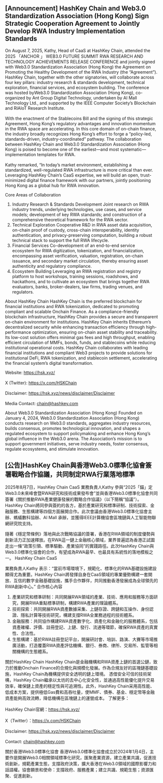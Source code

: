 ## [Announcement] HashKey Chain and Web3.0 Standardization Association (Hong Kong) Sign Strategic Cooperation Agreement to Jointly Develop RWA Industry Implementation Standards

On August 7, 2025, Kathy, Head of CaaS at HashKey Chain, attended the 2025 「ANCHOR 」 WEB3.0 FUTURE SUMMIT RWA RESEARCH AND TECHNOLOGY ACHIEVEMENTS RELEASE CONFERENCE and jointly signed with Web3.0 Standardization Association (Hong Kong)  the Agreement on Promoting the Healthy Development of the RWA Industry (the “Agreement”). HashKey Chain, together with the other signatories, will collaborate across four key pillars: industry research & standards development, technical exploration, financial services, and ecosystem building. The conference was hosted byWeb3.0 Standardization Association (Hong Kong), co-organized by Ant Group Digital Technology, undertaken by AI Mall Technology Ltd., and supported by the IEEE Computer Society’s Blockchain and RIAIoT Research Institute.
<br></br>
With the enactment of the Stablecoins Bill and the signing of this strategic Agreement, Hong Kong’s regulatory advantages and innovation momentum in the RWA space are accelerating. In this core domain of on-chain finance, the industry broadly recognizes Hong Kong’s effort to forge a “policy-led, standards-driven, industry-coordinated” pathway. The collaboration between HashKey Chain and Web3.0 Standardization Association (Hong Kong)  is poised to become one of the earliest—and most systematic—implementation templates for RWA.
<br></br>
Kathy remarked, “In today’s market environment, establishing a standardized, well-regulated RWA infrastructure is more critical than ever. Leveraging HashKey Chain’s CaaS expertise, we will build an open, trust-minimized digital finance framework with our partners, jointly positioning Hong Kong as a global hub for RWA innovation.

Core Areas of Collaboration
1. Industry Research & Standards Development
Joint research on RWA industry trends, underlying technologies, use cases, and service models; development of key RWA standards; and construction of a comprehensive theoretical framework for the RWA sector.
2. Technical Exploration
Cooperative R&D in RWA asset data acquisition, on-chain proof of custody, cross-chain interoperability, identity authentication, and privacy-preserving computation, building a robust technical stack to support the full RWA lifecycle.
3. Financial Services
Co-development of an end-to-end service ecosystem for RWA digitization, tokenization, and financialization, encompassing asset verification, valuation, registration, on-chain issuance, and secondary market circulation, thereby ensuring asset authenticity and regulatory compliance.
4. Ecosystem Building
Leveraging an RWA registration and registry platform to host workshops, training sessions, roadshows, and hackathons, and to cultivate an ecosystem that brings together RWA evaluators, banks, broker-dealers, law firms, trading venues, and regulators.

About HashKey Chain
HashKey Chain is the preferred blockchain for financial institutions and RWA tokenization, dedicated to promoting compliant and scalable Onchain Finance. As a compliance-friendly blockchain infrastructure, HashKey Chain provides a secure and transparent on-chain environment for institutions.
HashKey Chain inherits Ethereum’s decentralized security while enhancing transaction efficiency through high-performance optimization, ensuring on-chain asset stability and traceability. Its low-cost solution offers minimal gas fees and high throughput, enabling efficient circulation of MMFs, bonds, funds, and stablecoins while reducing institutional operational costs.
HashKey Chain collaborates with leading financial institutions and compliant Web3 projects to provide solutions for institutional DeFi, RWA tokenization, and stablecoin settlement, accelerating the financial system’s digital transformation.

Website: https://hsk.xyz/
<br></br>
X (Twitter): https://x.com/HSKChain
<br></br>
Disclaimer: https://hsk.xyz/news/disclaimer/Disclaimer
<br></br>
Media Contact: chain@hashkey.com

About Web3.0 Standardization Association (Hong Kong) 
Founded on January 4, 2024, Web3.0 Standardization Association (Hong Kong)  conducts research on Web3.0 standards, aggregates industry resources, builds consensus, promotes technological innovation, and shapes a regulated ecosystem to support policymaking and enhance Hong Kong’s global influence in the Web3.0 arena. The Association’s mission is to support government initiatives, serve industry needs, foster consensus, regulate ecosystems, and stimulate innovation.

## [公告]HashKey Chain與香港Web3.0標準化協會簽署戰略合作協議，共同制定RWA行業落地標準
2025年8月7日，HashKey Chain CaaS 業務負責人Kathy 參與“2025「錨」定Web3.0未來峰會暨RWA研究和技術成果發布會”並與香港Web3.0標準化協會共同簽署《關於推動RWA產業健康發展的戰略合作協議》（以下簡稱“協議”）。HashKey Chain將同參與簽約的各方，基於產業研究和標準研制、技術探索、金融服務、生態構建等四個方面展開合作。此次會議由香港Web3.0標準化協會主辦、螞蟻數科協辦、AI Mall 承辦，並獲得IEEE計算機協會區塊鏈與人工智能物聯網研究院支持。

隨著《穩定幣條例》落地與此次戰略協議的簽署，香港在RWA領域的制度優勢與創新活力正加速釋放。在RWA這一鏈上金融核心領域，業界普遍認為香港正試圖走出一條“政策引領、標準驅動、產業協同”的實踐路徑。此次HashKey Chain與Web3.0標準化協會的合作，有望成為RWA最早、也最具有系統性的落地模板之一。 HashKey Chain CaaS 

業務負責人Kathy 表示：“當前市場環境下，規範化、標準化的RWA基礎設施建設顯得尤為重要。HashKey Chain將發揮自身在CaaS領域的專業優勢構建一套開放、互信的數字金融基礎設施，攜手合作夥伴，共同推動香港發展成為全球領先的RWA創新中心。”
合作核心內容
1. 產業研究和標準研制：共同開展RWA領域的產業、技術、應用和服務等方面研究，開展RWA重點標準研制，構建RWA產業的理論體系。
2. 技術探索：共同開展RWA資產數據采集、上鏈存證、跨鏈和互操作、身份認證、隱私計算等技術研究，構建支撐RWA全業務過程的技術體系。
3. 金融服務：共同協作構建RWA資產數字化、資產化和金融化的服務體系，包括資產確權、評價、註冊登記、上鏈、發行、流通等環節，確保RWA資產的真實性、合法性。
4. 生態構建：基於RWA註冊登記平台，開展研討會、培訓、路演、大賽等市場推廣活動，打造覆蓋RWA資產評估機構、銀行、券商、律所、交易所、監管等相關機構的生態體系。
  
關於HashKey Chain
HashKey Chain是金融機構和RWA資產上鏈的首選公鏈，致力於推動Onchain Finance的合規化與規模化發展。作為合規友好的區塊鏈基礎設施，HashKey Chain為機構提供安全透明的鏈上環境。
憑借安全可信的技術架構，HashKey Chain繼承以太坊的去中心化安全性，並通過高性能優化提升交易效率，確保鏈上資產的穩定性與可追溯性。此外，HashKey Chain采用高性能、低成本方案，提供極低Gas費和高吞吐量，使MMF、債券、基金、穩定幣等金融資產能夠高效流轉，降低機構在區塊鏈上的運營成本。
了解更多：
<br></br>
HashKey Chain官網：https://hsk.xyz/
<br></br>
X（Twitter）：https://x.com/HSKChain
<br></br>
Disclaimer: https://hsk.xyz/news/disclaimer/Disclaimer
<br></br>
Contact: chain@hashkey.com

關於香港Web3.0標準化協會
香港Web3.0標準化協會成立於2024年1月4日，主要作是開展Web3.0相關領域標準化研究，匯聚產業資源，建立產業共識，促進技術創新，規範產業生態，支撐政府決策，擴大香港在Web3.0領域的國際影響力和話語權。協會願景和使命：支撐政府、服務產業；建立共識、規範生態；資源匯聚、促進創新。
